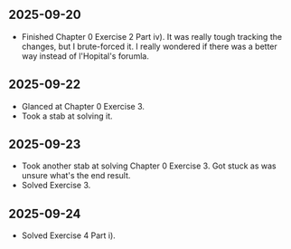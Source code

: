 ## 2025-09-20

- Finished Chapter 0 Exercise 2 Part iv). It was really tough tracking the
  changes, but I brute-forced it. I really wondered if there was a better way
  instead of l'Hopital's forumla.

## 2025-09-22

- Glanced at Chapter 0 Exercise 3.
- Took a stab at solving it.

## 2025-09-23

- Took another stab at solving Chapter 0 Exercise 3. Got stuck as was unsure
  what's the end result.
- Solved Exercise 3.

## 2025-09-24

- Solved Exercise 4 Part i).

